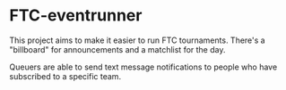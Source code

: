 # FTC-eventrunner


This project aims to make it easier to run FTC tournaments. There's a "billboard" for announcements and a matchlist for the day.

Queuers are able to send text message notifications to people who have subscribed to a specific team.